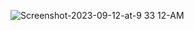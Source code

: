 ![Screenshot-2023-09-12-at-9 33 12-AM](https://github.com/user-attachments/assets/6150214e-cc3c-4658-8fb8-71ec05314d97)
